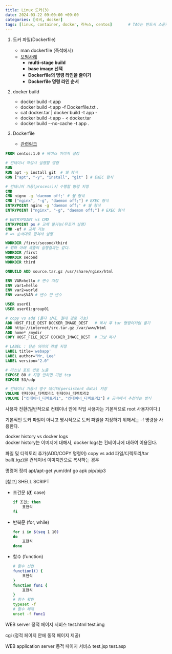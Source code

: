 ```yaml
---
title: Linux 도커(3)
date: 2024-03-22 09:00:00 +09:00
categories: [국비, docker]
tags: [linux, container, docker, 리눅스, centos]		# TAG는 반드시 소문자로 이루어져야함!
---
```

1. 도커 파일(Dockerfile)
    - man dockerfile (즉석에서)
    - [모범사례](https://docs.docker.com/develop/develop-images/dockerfile_best-practices/)
        - **multi-stage build**
        - **base image 선택**
        - **Dockerfile의 명령 라인을 줄이기** 
        - **Dockerfile 명령 라인 순서**

2. docker build
    - docker build -t app
    - docker build -t app -f Dockerfile.txt .
    - cat docker.tar | docker build -t app -
    - docker build -t app - < docker.tar
    - docker build --no-cache -t app .

3. Dockerfile
    - [관련링크](https://docs.docker.com/engine/reference/builder/
    )

```dockerfile
FROM centos:1.0 # 베이스 이미지 설정

# 컨테이너 작성시 실행할 명령
RUN
RUN apt -y install git  # 쉘 형식
RUN ["apt", "-y", "install", "git" ] # EXEC 형식

# 컨테니어 기동(process)시 수행할 명령 지정 
CMD 
CMD nignx -g 'daemon off;' # 쉘 형식
CMD ["nginx", "-g", "daemon off;"] # EXEC 형식
ENTRYPOINT nginx -g 'daemon off;' # 쉘 형식
ENTRYPOINT ["nginx", "-g", "daemon off;"] # EXEC 형식

# ENTRYPOINT vs CMD 
ENTRYPOINT ps # 교체 불가능(무조거 실행)
CMD -ef # 교체 가능
# => 순서대로 합쳐서 실행

WORKDIR /first/second/third
# 위와 아래 세줄의 실행결과는 같다.
WORKDIR /first
WORKDIR second
WORKDIR third

ONBUILD ADD source.tar.gz /usr/share/nginx/html

ENV VAR=hello # 변수 지정
ENV var1=hello 
ENV var2=world
ENV var=$VAR # 변수 안 변수

USER user01
USER user01:group01

# copy vs add (둘다 상대, 절대 경로 가능)
ADD HOST_FILE_DEST DOCKER_IMAGE_DEST   # 복사 후 tar 명령어처럼 풀기
ADD http://internet/src.tar.gz /var/www/html
ADD home* /mydir
COPY HOST_FILE_DEST DOCKER_IMAGE_DEST  # 그냥 복사

# LABEL : 단순 의미의 라벨 지정  
LABEL title='webapp'
LABEL author="Mr, Lee"
LABEL version="2.0"

# 리스닝 포트 번호 노출
EXPOSE 80 # 지정 안하면 기본 tcp 
EXPOSE 53/udp

# 컨테이너 기동시 영구 데이터(persistent data) 저장
VOLUME 컨테이너_디렉토리1 컨테이너_디렉토리2
VOLUME ["컨테이너_디렉토리1", "컨테이너_디렉토리2"] # 공식에서 추천하는 방식
```

사용자 전환(일반적으로 컨테이너 안에 작업 사용자는 기본적으로 root 사용자이다.)

기본적인 도커 파일이 아니고 명시적으로 도커 파일을 지정하기 위해서는 -f 명령을 사용한다.

docker history vs docker logs  
docker history는 이미지에 대해서, docker logs는 컨테이너에 대하여 이용된다.

파일 및 디렉토리 추가(ADD/COPY 명령어)
copy vs add
파일/디렉토리/tar ball(.tgz)을 컨테이너 이미지안으로 복사하는 경우



명령어 정리
apt/apt-get
yum/dnf
go
apk
pip/pip3

[참고] SHELL SCRIPT
- 조건문 (***if***, case)

    ```bash
    if 조건; then
        표현식
    fi
    ```

- 반복문 (for, while)

    ```bash
    for i in $(seq 1 10)
    do
        표현식
    done
    ```

- 함수 (function)

    ```bash
    # 함수 선언
    function1() {
        표현식
    }
    function fun1 {
        표현식
    }
    # 함수 확인
    typeset -f
    # 함수 해제
    unset -f func1
    ```

WEB server 
정적 페이지 서비스
test.html test.img

cgi (정적 페이지 안에 동적 페이지 제공)

WEB application server
동적 페이지 서비스 
test.jsp test.asp